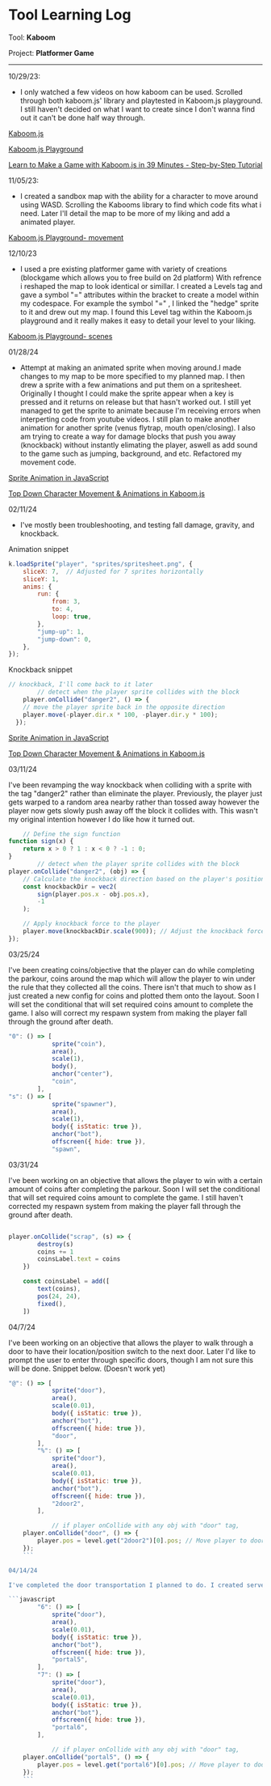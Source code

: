 # Tool Learning Log

Tool: **Kaboom**

Project: **Platformer Game**

---

10/29/23:
* I only watched a few videos on how kaboom can be used. Scrolled through both kaboom.js' library and playtested in Kaboom.js playground. I still haven't decided on what I want to create since I don't wanna find out it can't be done half way through.

[Kaboom.js](https://kaboomjs.com/)

[Kaboom.js Playground](https://kaboomjs.com/play?example=movement)

[Learn to Make a Game with Kaboom.js in 39 Minutes - Step-by-Step Tutorial](https://www.youtube.com/watch?v=hgReGsh5xVU)

11/05/23:
* I created a sandbox map with the ability for a character to move around using WASD. Scrolling the Kabooms library to find which code fits what i need. Later I'll detail the map to be more of my liking and add a animated player.

[Kaboom.js Playground- movement](https://kaboomjs.com/play?example=movement)

12/10/23
* I used a pre existing platformer game with variety of creations (blockgame which allows you to free build on 2d platform) With refrence i reshaped the map to look identical or simillar. I created a Levels tag and gave a symbol "=" attributes within the bracket to create a model within my codespace. For example the symbol "=" , I linked the "hedge" sprite to it and drew out my map. I found this Level tag within the Kaboom.js playground and it really makes it easy to detail your level to your liking.

[Kaboom.js Playground- scenes](https://kaboomjs.com/play?example=scenes)


01/28/24
* Attempt at making an animated sprite when moving around.I made changes to my map to be more specified to my planned map. I then drew a sprite with a few animations and put them on a spritesheet. Originally I thought I could make the sprite appear when a key is pressed and it returns on release but that hasn't worked out. I still yet managed to get the sprite to animate because I'm receiving errors when interperting code from youtube videos. I still plan to make another animation for another sprite (venus flytrap, mouth open/closing). I also am trying to create a way for damage blocks that push you away (knockback) without instantly elimating the player, aswell as add sound to the game such as jumping, background, and etc. Refactored my movement code.

[Sprite Animation in JavaScript](https://www.youtube.com/watch?v=CY0HE277IBM)

[Top Down Character Movement & Animations in Kaboom.js](https://www.youtube.com/watch?v=n-q0pKGhxyw)

02/11/24
*  I've mostly been troubleshooting, and testing fall damage, gravity, and knockback.



Animation snippet
```javascript
k.loadSprite("player", "sprites/spritesheet.png", {
    sliceX: 7,  // Adjusted for 7 sprites horizontally
    sliceY: 1,
    anims: {
        run: {
            from: 3,
            to: 4,
            loop: true,
        },
        "jump-up": 1,
        "jump-down": 0,
    },
});
```
Knockback snippet
```javascript
// knockback, I'll come back to it later
		// detect when the player sprite collides with the block
	player.onCollide("danger2", () => {
	// move the player sprite back in the opposite direction
	player.move(-player.dir.x * 100, -player.dir.y * 100);
  });
```

[Sprite Animation in JavaScript](https://www.youtube.com/watch?v=CY0HE277IBM)

[Top Down Character Movement & Animations in Kaboom.js](https://www.youtube.com/watch?v=n-q0pKGhxyw)


03/11/24

I've been revamping the way knockback when colliding with a sprite with the tag "danger2" rather than eliminate the player. Previously, the player just gets warped to a random area nearby rather than tossed away however the player now gets slowly push away off the block it collides with. This wasn't my original intention however I do like how it turned out.

```javascript
	// Define the sign function
function sign(x) {
    return x > 0 ? 1 : x < 0 ? -1 : 0;
}
		// detect when the player sprite collides with the block
player.onCollide("danger2", (obj) => {
    // Calculate the knockback direction based on the player's position relative to the danger object
    const knockbackDir = vec2(
        sign(player.pos.x - obj.pos.x),
        -1
    );

    // Apply knockback force to the player
    player.move(knockbackDir.scale(900)); // Adjust the knockback force as needed
});

```
03/25/24

I've been creating coins/objective that the player can do while completing the parkour, coins around the map which will allow the player to win under the rule that they collected all the coins. There isn't that much to show as I just created a new config for coins and plotted them onto the layout. Soon I will set the conditional that will set required coins amount to complete the game. I also will correct my respawn system from making the player fall through the ground after death.

```javascript
"0": () => [
			sprite("coin"),
			area(),
			scale(1),
			body(),
			anchor("center"),
			"coin",
		],
"s": () => [
			sprite("spawner"),
			area(),
			scale(1),
			body({ isStatic: true }),
			anchor("bot"),
			offscreen({ hide: true }),
			"spawn",
```
03/31/24

I've been working on an objective that allows the player to win with a certain amount of coins after completing the parkour. Soon I will set the conditional that will set required coins amount to complete the game. I still haven't corrected my respawn system from making the player fall through the ground after death.

```javascript

player.onCollide("scrap", (s) => {
		destroy(s)
		coins += 1
		coinsLabel.text = coins
	})

	const coinsLabel = add([
		text(coins),
		pos(24, 24),
		fixed(),
	])
```

04/7/24

I've been working on an objective that allows the player to walk through a door to have their location/position switch to the next door. Later I'd like to prompt the user to enter through specific doors, though I am not sure this will be done. Snippet below. (Doesn't work yet)

```javascript
"@": () => [
			sprite("door"),
			area(),
			scale(0.01),
			body({ isStatic: true }),
			anchor("bot"),
			offscreen({ hide: true }),
			"door",
		],
		"%": () => [
			sprite("door"),
			area(),
			scale(0.01),
			body({ isStatic: true }),
			anchor("bot"),
			offscreen({ hide: true }),
			"2door2",
		],

			// if player onCollide with any obj with "door" tag,
	player.onCollide("door", () => {
		player.pos = level.get("2door2")[0].pos; // Move player to door2 position
	});
    ```

04/14/24

I've completed the door transportation I planned to do. I created serveral tags with the same config and had it teleport the player to the tag I wanted the player to teleport tou. Snippet below shows the code for two portals, I repeated the same code with different tags. (May refactor in the future)

```javascript
		"6": () => [
			sprite("door"),
			area(),
			scale(0.01),
			body({ isStatic: true }),
			anchor("bot"),
			offscreen({ hide: true }),
			"portal5",
		],
		"7": () => [
			sprite("door"),
			area(),
			scale(0.01),
			body({ isStatic: true }),
			anchor("bot"),
			offscreen({ hide: true }),
			"portal6",
		],

			// if player onCollide with any obj with "door" tag,
	player.onCollide("portal5", () => {
		player.pos = level.get("portal6")[0].pos; // Move player to door2 position
	});
    ```
